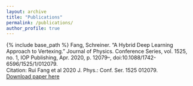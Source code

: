 ```yaml
---
layout: archive
title: "Publications"
permalink: /publications/
author_profile: true
---
```


{% include base_path %}
Fang, Schreiner. “A Hybrid Deep Learning Approach to Vertexing.” Journal of Physics. Conference Series,
vol. 1525, no. 1, IOP Publishing, Apr. 2020, p. 12079–, doi:10.1088/1742-6596/1525/1/012079. <br />
Citation: Rui Fang et al 2020 J. Phys.: Conf. Ser. 1525 012079. <br />
[Download paper here](
https://doi.org/10.1088/1742-6596/1525/1/012079
)

